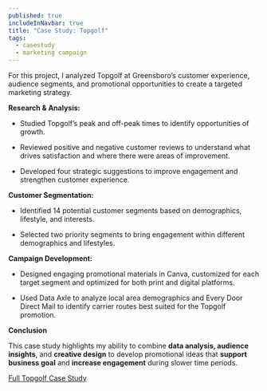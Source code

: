 ```yaml
---
published: true
includeInNavbar: true
title: "Case Study: Topgolf"
tags:
  - casestudy
  - marketing campaign
---
```

For this project, I analyzed Topgolf at Greensboro’s customer experience, audience segments, and promotional opportunities to create a targeted marketing strategy. 

**Research & Analysis:** 

*   Studied Topgolf’s peak and off-peak times to identify opportunities of growth. 
    
*   Reviewed positive and negative customer reviews to understand what drives satisfaction and where there were areas of improvement. 
    
*   Developed four strategic suggestions to improve engagement and strengthen customer experience.
    

**Customer Segmentation:** 

*   Identified 14 potential customer segments based on demographics, lifestyle, and interests. 
    
*   Selected two priority segments to bring engagement within different demographics and lifestyles.
    

**Campaign Development:** 

*   Designed engaging promotional materials in Canva, customized for each target segment and optimized for both print and digital platforms.
    
*   Used Data Axle to analyze local area demographics and Every Door Direct Mail to identify carrier routes best suited for the Topgolf promotion.
    

**Conclusion**

This case study highlights my ability to combine **data analysis, audience insights**, and **creative design** to develop promotional ideas that **support business goal** and **increase engagement** during slower time periods. 

[Full Topgolf Case Study](https://www.canva.com/design/DAGdsoUtJzk/AySnT_5pTAWT6T2zP-Ih2A/view?utm_content=DAGdsoUtJzk&utm_campaign=designshare&utm_medium=link2&utm_source=uniquelinks&utlId=hf929aa1615)